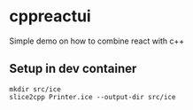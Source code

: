 # cppreactui
Simple demo on how to combine react with c++

## Setup in dev container

```console
mkdir src/ice
slice2cpp Printer.ice --output-dir src/ice
```
